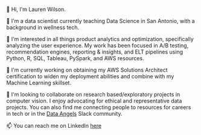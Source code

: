 
👋 Hi, I'm Lauren Wilson.

💼 I'm a data scientist currently teaching Data Science in San Antonio, with a background in wellness tech.

🚀 I'm interested in all things product analytics and optimization, specifically analyzing the user experience. My work has been focused in A/B testing, recommendation engines, reporting & insights, and ELT pipelines using Python, R, SQL, Tableau, PySpark, and AWS resources.

🌱 I'm currently working on obtaining my AWS Solutions Architect certification to widen my deployment abilities and combine with my Machine Learning skillset.

👯 I'm looking to collaborate on research based/exploratory projects in computer vision. I enjoy advocating for ethical and representative data projects. You can also find me connecting people to resources for careers in tech or in the [Data Angels](https://www.dataangels.org/) Slack community.

📫 You can reach me on LinkedIn [here](https://www.linkedin.com/in/alaurenwilson/)
